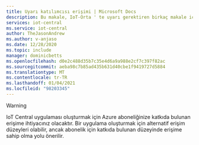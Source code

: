 ```yaml
---
title: Uyarı katılımcısı erişimi | Microsoft Docs
description: Bu makale, IoT-Orta ' te uyarı gerektiren birkaç makale için statik bir uyarıdır
services: iot-central
ms.service: iot-central
author: TheJasonAndrew
ms.author: v-anjaso
ms.date: 12/28/2020
ms.topic: include
manager: dominicbetts
ms.openlocfilehash: d0e2c488d35b7c35e4d6a9a988e2cf7c397f82ac
ms.sourcegitcommit: aeba98c7b85ad435b631d40cbe1f9419727d5884
ms.translationtype: MT
ms.contentlocale: tr-TR
ms.lasthandoff: 01/04/2021
ms.locfileid: "98203345"
---
```

> [!WARNING]
> IoT Central uygulaması oluşturmak için Azure aboneliğinize katkıda bulunan erişime ihtiyacınız olacaktır. Bir uygulama oluşturmak için alternatif erişim düzeyleri olabilir, ancak abonelik için katkıda bulunan düzeyinde erişime sahip olma yolu önerilir.